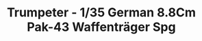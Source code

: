 ---
layout: product
title: "Trumpeter - 1/35 German 8.8Cm Pak-43 Waffenträger Spg"
price: "5000" 
desc: "N/A"
img_path: "/assets/img/TRU05550.webp"
brand: "N/A"
available: false
special_offer: false
new: false
soon: false
cat: "010000"
subcat: "013400"
subsubcat: "0N/A"
sifra: "TRU05550"
popular: false
---
